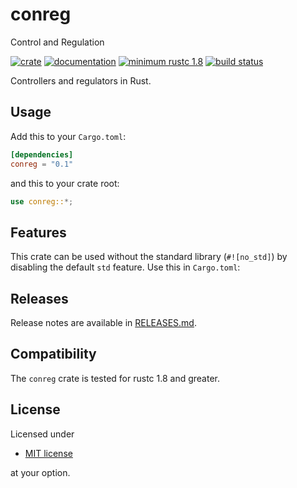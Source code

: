 # conreg

Control and Regulation

[![crate](https://img.shields.io/crates/v/num-traits.svg)](https://crates.io/crates/conreg)
[![documentation](https://docs.rs/num-traits/badge.svg)](https://docs.rs/conreg)
[![minimum rustc 1.8](https://img.shields.io/badge/rustc-1.8+-red.svg)](https://rust-lang.github.io/rfcs/2495-min-rust-version.html)
[![build status](https://github.com/rust-num/num-traits/workflows/master/badge.svg)](https://github.com/rust-num/num-traits/actions)

Controllers and regulators in Rust.

## Usage

Add this to your `Cargo.toml`:

```toml
[dependencies]
conreg = "0.1"
```

and this to your crate root:

```rust
use conreg::*;
```

## Features

This crate can be used without the standard library (`#![no_std]`) by disabling
the default `std` feature. Use this in `Cargo.toml`:

## Releases

Release notes are available in [RELEASES.md](RELEASES.md).

## Compatibility

The `conreg` crate is tested for rustc 1.8 and greater.

## License

Licensed under

- [MIT license](http://opensource.org/licenses/MIT)

at your option.
